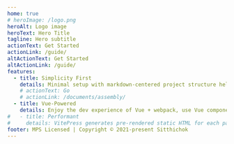 ```yaml
---
home: true
# heroImage: /logo.png
heroAlt: Logo image
heroText: Hero Title
tagline: Hero subtitle
actionText: Get Started
actionLink: /guide/
altActionText: Get Started
altActionLink: /guide/
features:
  - title: Simplicity First
    details: Minimal setup with markdown-centered project structure helps you focus on writing.
    # actionText: Go
    # actionLink: /documents/assembly/
  - title: Vue-Powered
    details: Enjoy the dev experience of Vue + webpack, use Vue components in markdown, and develop custom themes with Vue.
#   - title: Performant
#     details: VitePress generates pre-rendered static HTML for each page, and runs as an SPA once a page is loaded.
footer: MPS Licensed | Copyright © 2021-present Sitthichok
---
```

